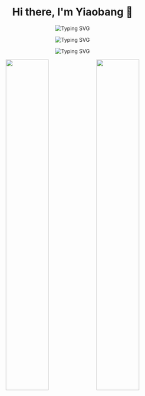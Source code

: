 <h1 align="center">Hi there, I'm Yiaobang 👋</h1>

<p align="center">
  <img src="https://readme-typing-svg.herokuapp.com?font=Fira+Code&pause=1000&color=F75C7E&center=true&vCenter=true&width=435&lines=世事不可强求;快乐长存" alt="Typing SVG" />
</p>
<p align="center">
  <img src="https://readme-typing-svg.herokuapp.com?font=Fira+Code&pause=1000&color=F75C7E&center=true&vCenter=true&width=435&lines=Things+in+life+cannot+be+forced;+happiness+endures" alt="Typing SVG" />
</p>
<p align="center">
  <img src="https://readme-typing-svg.herokuapp.com?font=Fira+Code&pause=1000&color=F75C7E&center=true&vCenter=true&width=435&lines=世事無理求;幸永続;" alt="Typing SVG" />
</p>

<p align="center">
  <img width="48%" src="https://github-readme-stats.vercel.app/api?username=yiaobang&show_icons=true&theme=onedark" />
  <img width="48%" src="https://github-readme-stats.vercel.app/api/top-langs/?username=yiaobang&layout=compact&langs_count=6&theme=onedark" />
</p>
